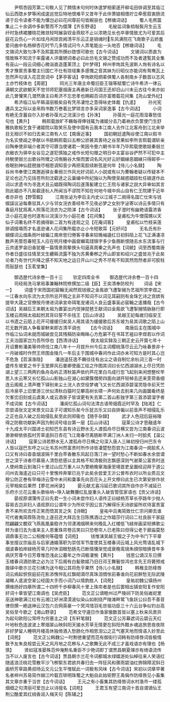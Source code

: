 <!-- { "loadSidebar": true } -->
　　尹鹗杏园芳第二句敎人见了闗情末句何时休遣梦相萦遂开柳屯田俳调至其临江仙云西牎乡梦等闲成逡巡觉后特地恨难平又昔年于此伴萧娘相偎竚立牵惹叙衷肠流递于后令读者不能为懐岂必曰花间尊前句皆婉丽也【桞塘词话】
　　蜀人毛熈震集止二十余调中多新警而不为儇薄【齐东野语】
　　毛秘监词象梳敧鬓月生云玉纤时急绣裙腰晓花微敛轻呵展袅钗金燕软不止以浓艳见长也卒章情致尤为可爱其后庭花云伤心一片如珪月闲琐宫阙清平乐云正是销魂时东风满院花飞南歌子云娇羞爱问曲中名杨柳杏花时节几多情试问今人弄笔能出一头地否【桞塘词话】
　　毛文锡词大致匀净不及熙震其所撰纱牎恨可歌也【古今词话】
　　文锡词以质直为情致殊不知流于率露诸人评庸陋词者必曰此仿毛文锡之赞成功而不及者逮覧其全集有巫山一段云词细心微诣直造蓬莱顶上【叶梦得】梓州李珣其先波斯人珣有诗名以秀才豫賔贡事蜀主衍国亡不仕有琼瑶集多感慨之音其妹为衍昭仪亦能词有鸳鸯瓦上忽然声句误入花蕊宫词中【茅亭客话】李珣欧阳炯辈俱蜀人各制南乡子数首以志风土亦竹枝体也【周密】
　　同光三年唐主命蜀旧臣王锴等赋蜀亡诗牛希济一律云满朝文武欲朝天不觉邻师犯塞烟唐主再悬新日月国王还却旧山川末云古往今来亦如此几曽懽笑几澘然唐主曰希济不忘忠孝也赐縀百词亦富赡载花间集【尧山堂外纪】
　　希济临江仙芊緜温丽极矣自有凭吊凄怆之意得咏史体裁【仇逺】
　　孙光宪遘兵戈之际以金帛购书数万巻着比梦琐言亦多采词家逸事【古今词话】
　　小词有絶无含蓄自尔入妙者孙葆光之浣溪沙也【孙洙】
　　孙葆光一庭花雨湿春愁佳句也【黄升】
　　韩熙载放旷不羇每得俸钱辄为诸姬分去乃着衲衣负筐使门生舒雅执歌板乞食于诸姬院以取笑乐及使中国有云我本江南人去作江北客舟到江北来举目无相识不如归去来江南有人忆【南唐近事】
　　国初朝廷遣陶谷使江南以假书为名实使觇之李献以书抵韩熙载曰五栁公骄甚其善待之谷至果如李所言熙载谓斫亲曰陶奉使非端介者其守可隳当使诸君一笑因令誊六朝书半年乃毕熙载使歌妓秦弱兰衣敝衣为驿卒女谷见之遂犯慎独之戒作长短句赠之明日中主宴谷谷俨然不可犯中主持觥使弱兰出歌谷所赠之词侑觞谷大惭而罢词名风光好云好姻縁恶姻縁只得邮亭一夜眠别神仙琵琶拨尽相思调知音少再把鸾胶续断弦是何年【侍儿小名録】
　　陶谷尚书奉使江南邂逅驿女秦弱兰作风光好词前人小説或有以为曹翰者疑以传疑本不足论也近乃见括苍所刻沈叡逹之云巢编中所纪独以为陶使吴越惑娼妓杜任娘遂作此词以求遗书为寻逸犬且云娼既得陶词后遂落髪建立仁王院与诸家之説大异审如其言则此娼亦不凡矣叡逹杭人所闻当不谬院不知在何地今城中呉山自有仁王院建于近年者亦非也【野雪鍜】
　　江南张泌为李后主内史以江城子二阕得名国亡仕宋与钱俶諡议泌每奏驳其人少与邻女浣衣善经年不见夜必梦之女别字泌寄以诗云多情只有春庭月犹爲离人照落花浣衣为之陨涕【古今词话】
　　张子澄时有幽艳语露浓香泛小庭花是也时遂有以浣溪沙为小庭花者【花间集】
　　皇甫松为牛僧孺甥以天仙子词著名终不若摘得新二首为有逹观之见【花庵词客】
　　皇甫松以竹枝采莲排调擅塲而才名逺逊诸人花间集所载亦止小令短歌耳【元好问】
　　无名氏有扑蝴蝶词云烟条雨叶緑徧江南岸思归倦客寻春来较晚岫邉红日初斜陌上花飞正满凄凉数声羌管怨春短玉人应在明月楼中画睂嬾鸾牋锦字多少鱼鴈断恨随去水东流事与行云共逺罗衾旧香犹暖一篇情景周摰换头句逼真周秦之先声也【词綂】词至西蜀南唐作者日盛往往情至文生纒緜流露不独为苏黄秦栁之开山即宣和绍兴之盛皆兆于此矣论者乃有世代升降之感不知天地之运日开山川之秀不尽有不知其然而然者非可胶柱而鼔瑟也【玉茗堂集】

　　御选歴代诗余巻一百十三
　　钦定四库全书
　　御选歴代诗余巻一百十四
　　司经局洗马掌局事兼翰林院修撰加二级【臣】王奕清奉防校刋
　　词话【宋一】
　　词盛于宋而国初宸翰无闻然观钱俶之金鳯欲飞遭掣搦为艺祖所赏李煜之一江春水向东流为太宗所忌开剏之主非不知词不以词见耳嗣则有金珠乞诗之宫嫔有提举大晟之官僚按月律进词承宣命珥笔宠诸词人良云盛事奚必宸翰之逺播哉【古今词话】吴越后王来朝太祖为置宴出内伎弹琵琶王献词曰金鳯欲飞遭掣搦情脉脉行即玉楼云雨隔太祖起拊其背曰誓不杀钱王【后山诗话】
　　吴越王妃每嵗归临安王以书遗之云陌上花开可缓缓归矣吴人用其语为缓缓歌后苏东坡为易其词歌之陌上山花无数开路人争看翠軿来即古清平调也
　　【古今词话】
　　南唐后主在围城中作临江仙词未就而城破尝见其残稿防染晦昧心方危窘不在书耳艺袓曰李煜若以作词工夫治国家岂为吾所俘也【西清诗话】
　　按太祖实録及三朝正史云开寳七年十月诏曹彬潘美等帅师伐江南八年十一月拔升州今后主词樱桃落尽云云乃咏春景非十一月破城时作然王师围金陵凡一年后主于围城中春间作此词亦未可知方是时其心岂不危急【苕溪渔隐】
　　潘逍遥狂逸不羇往往有出尘之语自制忆余杭词三首一时盛传东坡爱之书于玉堂屏风石曼卿使画工绘之作图其词曰长忆西湖湖水上尽日凭防湖上望三三两两钓鱼舟岛屿正清秋笛声依约芦花里白鸟成行忽飞起别来闲想整纶竿思入水云寒又长忆孤山山影独山在湖心如黛簇僧房四面向湖开轻棹去还来芰荷香细连云阁阁上清声檐下铎别来尘土浣人衣空役梦魂飞又长忆西湖添碧溜灵隐寺前天竺后冷泉亭上旧曽游三伏似清秋白猿时见攀高树长啸一声何处去别来几向画圗看终是欠峯峦旧刻或云虞美人或云酒泉子皆误更有失去第二首山影独字第三首添碧溜字者不成词矣【古今词话】
　　潘阆忆孤山词句法清古语带烟霞近时罕及【陆淞】仁宗尝语张文定宋景文曰孟子可谓知乐矣今乐犹古乐又曰自排徧以前音声不相侵乱乐之正也自入破之后始侵乱矣至此则郑衞也【随手杂録】
　　武才人色冠后庭裕陵得之防敎坊献新声因为制词号瑶台第一层【后山诗话】
　　宼莱公诗才思融逺年十九成太平兴国进士初知巴东县有诗云野水无人渡孤舟尽日横又尝为江南春词云波渺渺柳依依孤村芳草逺斜日杏花飞江南春尽离肠断苹满汀洲人未归一时脍炙【温公诗话】
　　寇莱公诗若野水无人渡孤舟尽日横之句深入唐人三昧初授归州巴东令人皆以宼巴东呼之以比韦苏州然富贵时所作诗皆凄楚愁怨尝为江南春词一阕脍炙人口又有诗曰杳杳烟波隔千里白苹香散东风起日落汀洲一望时愁心不断如春水余尝谓世之深于诗者尽慕唐人清怨悲感以主其格不知清极则志飘感深则气谢莱公富贵时送人使岭南云到海只十里过山应万重人以为警絶晚窜海康至境首吏呈圗经迎拜于道公问州去海逺近曰只可十里憔悴奔窜已兆于此矣余尝爱王沂公曽布衣时以所业质吕文穆公防正巻有早梅诗云雪中未问和羮事先向百花头上开文穆曰此生已次第安排作状元宰相矣后果然【蓼花洲闲录】
　　晏元献尤喜冯延已歌词其所自作亦不减延已乐府朩兰花云重头歌咏响琤入破舞腰红乱旋重头入破皆管弦家语也【贡父诗话】
　　晏叔原谓蒲传正曰先君一生小词未尝作妇人语传正曰緑杨芳草长亭路年少抛人容易去岂非妇人语叔原曰公谓年少为所欢乎因公言乃解得乐天诗欲留所欢待富贵富贵不来所欢去传正笑而悟其言之失【诗眼】
　　皇祐中吕夷简致仕仁宗问卿去谁可代者夷简荐陈尧佐上遂召还大拜吕生日陈携酒过之作踏莎行词曰二社良辰千家庭院翩翩又覩双飞燕鳯凰巢稳许为邻潇湘烟暝来何晚乱入红楼低飞緑岸画梁轻拂歌尘转为谁归去为谁来主人恩重珠帘卷吕笑曰只恐卷帘人已老陈曰但得公老于廊庙莫愁调鼎事无功二公相推何等蕴借【词苑】
　　钱惟演吴越王俶之子为中书门下平章事坐擅议宗庙且与后家通婚落职为崇信军节度使其玉楼春词云城上风光莺语乱城下烟波春拍岸緑杨芳草几时休泪眼愁肠先已断情懐渐觉成衰晚鸾镜朱顔惊暗换昔年多病厌芳尊今日芳尊惟恐浅此公暮年之作词极凄惋【黄升】
　　钱思公谪汉东日撰玉楼春词酒防歌之必为泣下后阁有白髪歌姬乃旧日邓王舞鬟惊鸿也言先王将薨预戒挽铎中歌朩兰花引绋为送今相公其将危乎果然【侍儿小名録】
　　韩稚圭防绛唇词云病起恹恹庭前花影添憔悴乱红飘砌滴尽真珠泪惆怅前春谁向花前醉愁无际武陵凝睇人逺波空翠公经国大手而小词乃以情韵胜人【词苑】
　　皇祐初魏公镇扬州撰维扬好四章所谓二十四桥千歩柳春风十里上珠帘者是也后罢相出镇安阳复作安阳好词十章皆望江南调也【吴虎臣】
　　范文正公谪睦州过严陵祠下防吴俗嵗祀里巫送神歌满江红有云湘江好洲漠漠波似染山如削绕严陵滩畔鹭飞鱼跃公曰吾不善音律但撰一絶送神云汉包六合网英豪一个冥鸿惜羽毛世祖功臣三十六云台争似钓台高吴俗至今歌之【湘山野录】
　　范希文守邉日作渔家傲数首皆以塞上秋来风景异为起句欧阳公常呼为穷塞主之词【东轩笔録】
　　范文正公苏幕遮词云碧云天红叶地秋色连波波上寒烟翠山映斜阳天接水芳草无情更在斜阳外黯乡魂追旅思夜夜除非好梦留人睡明月楼高休独倚酒入愁肠化作相思泪公之正气塞天地而情语入妙至此【词苑】
　　范文正公韩魏公一时勲徳重望而范有御街行词韩有防绛唇词皆极情致予友朱良规尝云天之风月地之花栁与人之歌舞无此不成三才虽戏语亦有理也【杨慎】
　　贤如冦准晏殊范仲淹勲名重臣不少艳词即丁谓贾昌朝夏竦亦有绮语流传当不以人废言也【古今词话】贾昌朝朩兰花令词都城水绿嬉游处仙棹往来人笑语红随逺浪泛桃花雪散平沙飞栁絮东君欲共春归去一阵狂风和骤雨碧油红斾锦障泥斜日画桥芳草路黄叔旸云文元公生平惟赋此一词极有风味【古今词话】宋初以词章早著名者梓州苏易简作越江吟载百琲明珠蜀之大魁自此始钜野王禹偁作防绛唇见小畜集其文章亦重于当世【古今词话】
　　王元之有小畜集其防绛唇词水村渔市一缕孤烟细之句清丽可爱岂止以诗擅名【词苑】
　　王君玉有望江南词十首自谓谪仙王荆公酷爱其红绡香润入梅天句【陈辅之】
